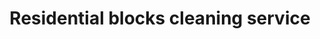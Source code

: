 ---
title: "Residential blocks cleaning service"
alt: "Cleaning for reception areas, stairwells, lifts, walkways, and communal spaces"
description: "Cleaning for reception areas, stairwells, lifts, walkways, and communal spaces"
category: "commercial-cleaning"
subcategory: "residential-block-cleaning"
image: "/commercial-cleaning/residential-block-cleaning.png"
ogImage: "/commercial-cleaning/residential-block-cleaning.png"
colour: "blue"
pathtxt: "Residential blocks cleaning"
published: true
---